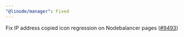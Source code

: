 ```yaml
---
"@linode/manager": Fixed
---
```


Fix IP address copied icon regression on Nodebalancer pages ([#9493](https://github.com/linode/manager/pull/9493))
